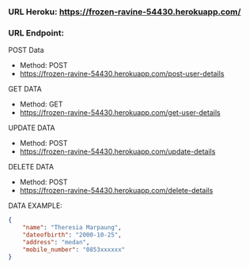 ### URL Heroku: https://frozen-ravine-54430.herokuapp.com/

### URL Endpoint:

POST Data
- Method: POST
- https://frozen-ravine-54430.herokuapp.com/post-user-details

GET DATA
- Method: GET
- https://frozen-ravine-54430.herokuapp.com/get-user-details

UPDATE DATA
- Method: POST
- https://frozen-ravine-54430.herokuapp.com/update-details

DELETE DATA
- Method: POST
- https://frozen-ravine-54430.herokuapp.com/delete-details

DATA EXAMPLE:
```json
{
    "name": "Theresia Marpaung",
    "dateofbirth": "2000-10-25",
    "address": "medan",
    "mobile_number": "0853xxxxxx"
}
```

